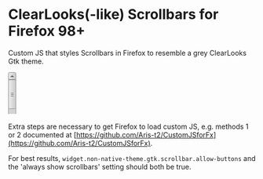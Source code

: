 # ClearLooks(-like) Scrollbars for Firefox 98+

Custom JS that styles Scrollbars in Firefox to resemble a grey ClearLooks Gtk theme.

![preview](/scrollbar.png?raw=true)

Extra steps are necessary to get Firefox to load custom JS, e.g. methods 1 or 2
documented at [https://github.com/Aris-t2/CustomJSforFx](https://github.com/Aris-t2/CustomJSforFx).

For best results, `widget.non-native-theme.gtk.scrollbar.allow-buttons` and
the 'always show scrollbars' setting should both be true.
